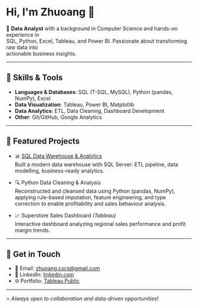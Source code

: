 # Hi, I'm Zhuoang 👋

🎯 **Data Analyst** with a background in Computer Science and hands-on experience in  
SQL, Python, Excel, Tableau, and Power BI. Passionate about transforming raw data into  
actionable business insights.

---

## 🔹 Skills & Tools

- **Languages & Databases**: SQL (T-SQL, MySQL), Python (pandas, NumPy), Excel  
- **Data Visualization**: Tableau, Power BI, Matplotlib  
- **Data Analytics**: ETL, Data Cleaning, Dashboard Development  
- **Other**: Git/GitHub, Google Analytics

---

## 🔹 Featured Projects

- 📊 [SQL Data Warehouse & Analytics](https://github.com/Zhuoang/sql-data-warehouse-analytics)  
  Built a modern data warehouse with SQL Server: ETL pipeline, data modelling, business-ready analytics.  

- 🔍 Python Data Cleaning & Analysis  
  Reconstructed and cleansed data using Python (pandas, NumPy), applying rule-based imputation, feature engineering, and type correction to enable profitability and sales behaviour analysis.

- 📈 Superstore Sales Dashboard *(Tableau)*  
  Interactive dashboard analyzing regional sales performance and profit margin trends.  

---

## 🔹 Get in Touch

- 📧 Email: [zhuoang.cscs@gmail.com](mailto:zhuoang.cscs@gmail.com)  
- 💼 LinkedIn: [linkedin.com](https://linkedin.com/in/zhuoang)  
- 🌐 Portfolio: [Tableau Public](https://public.tableau.com/app/profile/zhuoang/vizzes)

---

⭐️ *Always open to collaboration and data-driven opportunities!*
